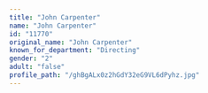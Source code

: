 ```yaml
---
title: "John Carpenter"
name: "John Carpenter"
id: "11770"
original_name: "John Carpenter"
known_for_department: "Directing"
gender: "2"
adult: "false"
profile_path: "/ghBgALx0z2hGdY32eG9VL6dPyhz.jpg"
---
```

